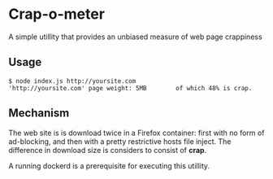 # Crap-o-meter

A simple utillity that provides an unbiased measure of web page crappiness

## Usage

    $ node index.js http://yoursite.com
    'http://yoursite.com' page weight: 5MB        of which 48% is crap.

## Mechanism

The web site is is download twice in a Firefox container: first with no form of ad-blocking,
and then with a pretty restrictive hosts file inject. The difference in download size is
considers to consist of **crap**.

A running dockerd is a prerequisite for executing this utillity.



